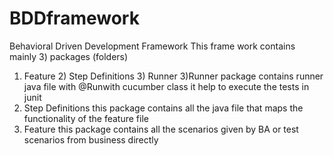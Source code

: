# BDDframework
Behavioral Driven Development Framework
This frame work contains mainly 3) packages (folders) 
1)	Feature 2) Step Definitions 3) Runner
3)Runner package contains runner java file with @Runwith cucumber class it help to execute the tests in junit 
2) Step Definitions this package contains all the java file that maps the functionality of the feature file 
1) Feature this package contains all the scenarios given by BA or test scenarios from business directly
